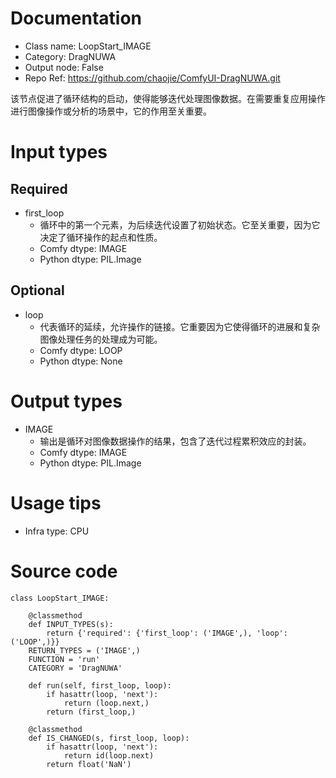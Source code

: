 # Documentation
- Class name: LoopStart_IMAGE
- Category: DragNUWA
- Output node: False
- Repo Ref: https://github.com/chaojie/ComfyUI-DragNUWA.git

该节点促进了循环结构的启动，使得能够迭代处理图像数据。在需要重复应用操作进行图像操作或分析的场景中，它的作用至关重要。

# Input types
## Required
- first_loop
    - 循环中的第一个元素，为后续迭代设置了初始状态。它至关重要，因为它决定了循环操作的起点和性质。
    - Comfy dtype: IMAGE
    - Python dtype: PIL.Image
## Optional
- loop
    - 代表循环的延续，允许操作的链接。它重要因为它使得循环的进展和复杂图像处理任务的处理成为可能。
    - Comfy dtype: LOOP
    - Python dtype: None

# Output types
- IMAGE
    - 输出是循环对图像数据操作的结果，包含了迭代过程累积效应的封装。
    - Comfy dtype: IMAGE
    - Python dtype: PIL.Image

# Usage tips
- Infra type: CPU

# Source code
```
class LoopStart_IMAGE:

    @classmethod
    def INPUT_TYPES(s):
        return {'required': {'first_loop': ('IMAGE',), 'loop': ('LOOP',)}}
    RETURN_TYPES = ('IMAGE',)
    FUNCTION = 'run'
    CATEGORY = 'DragNUWA'

    def run(self, first_loop, loop):
        if hasattr(loop, 'next'):
            return (loop.next,)
        return (first_loop,)

    @classmethod
    def IS_CHANGED(s, first_loop, loop):
        if hasattr(loop, 'next'):
            return id(loop.next)
        return float('NaN')
```
